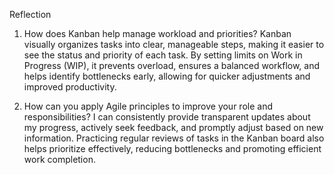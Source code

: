 Reflection

1. How does Kanban help manage workload and priorities?
    Kanban visually organizes tasks into clear, manageable steps, making it easier to see the status and priority of each task. By setting limits on Work in Progress (WIP), it prevents overload, ensures a balanced workflow, and helps identify bottlenecks early, allowing for quicker adjustments and improved productivity.

2. How can you apply Agile principles to improve your role and responsibilities?
    I can consistently provide transparent updates about my progress, actively seek feedback, and promptly adjust based on new information. Practicing regular reviews of tasks in the Kanban board also helps prioritize effectively, reducing bottlenecks and promoting efficient work completion.
